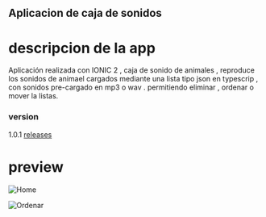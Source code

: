 ## Aplicacion de caja de sonidos
# descripcion de la app
Aplicación realizada con IONIC 2 , caja de sonido de animales , reproduce los sonidos de animael cargados mediante una lista tipo json en typescrip , con sonidos pre-cargado en mp3 o wav .
permitiendo eliminar , ordenar o mover  la listas.

### version
 1.0.1 [releases](https://github.com/CristobalAraneda/caja-de-sonido/releases) 
 
# preview

![Home](https://photo.dev.cristobalaraneda.com/preview/lista.png)


![Ordenar](https://photo.dev.cristobalaraneda.com/preview/ordenar.png)
